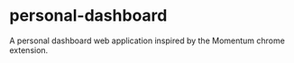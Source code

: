 # personal-dashboard
A personal dashboard web application inspired by the Momentum chrome extension.
